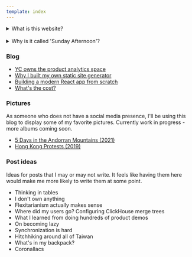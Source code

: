 ```yaml
---
template: index
---
```



<details>
    <summary>What is this website?</summary>
    <p>
    This <s>is</s> hopefuly will be where I host my "stream of
    consciousness" blog. My more structured and education-focused
    technical writing can still be found
    <a href="https://yakkomajuri.medium.com/">here</a>.
    </p>
</details>

<br />
<div>
<details>
    <summary>Why is it called 'Sunday Afternoon'?</summary>
    <p>
    Sunday afternoons are often when I'm most contemplative, as well as
    when I generally have the most time to spare. They have
    traditionally been when I develop my best concepts for writing, so
    the blog name felt appropriate. The bulk of the time I spend on this
    blog will also probably happen on sunday afternoons.
    </p>
</details>
</div>

### Blog

- [YC owns the product analytics space](blog/yc-product-analytics)
- [Why I built my own static site generator](blog/teeny)
- [Building a modern React app from scratch](blog/react-from-scratch)
- [What's the cost?](blog/whats-the-cost)

### Pictures

As someone who does not have a social media presence, I'll be using this blog to display some of my favorite pictures. Currently work in progress - more albums coming soon.

- [5 Days in the Andorran Mountains (2021)](/pics/coronallacs)
- [Hong Kong Protests (2019)](/pics/hk)

### Post ideas

Ideas for posts that I may or may not write. It feels like having them here would make me more likely to write them at some point.

- Thinking in tables
- I don't own anything
- Flexitarianism actually makes sense
- Where did my users go? Configuring ClickHouse merge trees
- What I learned from doing hundreds of product demos
- On becoming lazy
- Synchronization is hard
- Hitchhiking around all of Taiwan
- What's in my backpack?
- Coronallacs